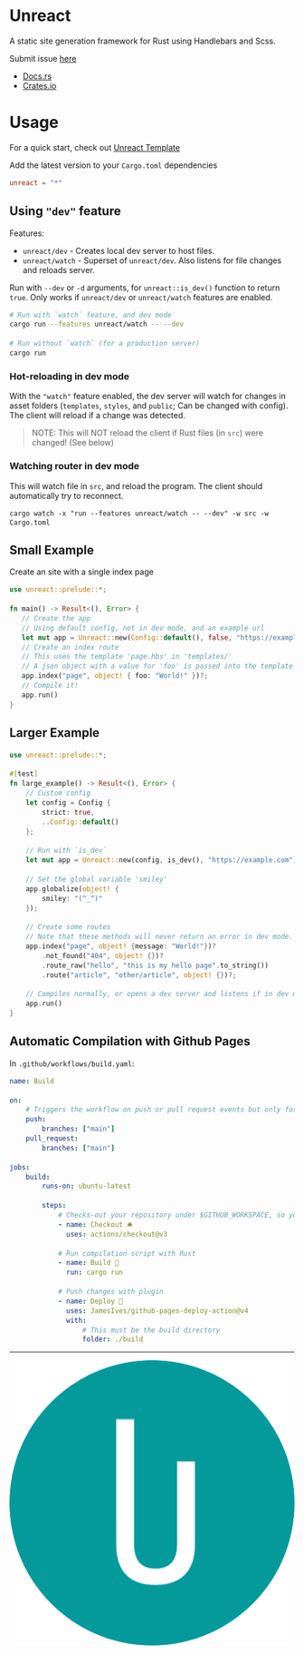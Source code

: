 # Unreact

A static site generation framework for Rust using Handlebars and Scss.

Submit issue [here](https://github.com/darccyy/unreact/issues/new)

-   [Docs.rs](https://docs.rs/unreact)
-   [Crates.io](https://crates.io/crates/unreact)

# Usage

For a quick start, check out [Unreact Template](https://github.com/darccyy/unreact-template)

Add the latest version to your `Cargo.toml` dependencies

```toml
unreact = "*"
```

## Using `"dev"` feature

Features:

- `unreact/dev` - Creates local dev server to host files.
- `unreact/watch` - Superset of `unreact/dev`. Also listens for file changes and reloads server.

Run with `--dev` or `-d` arguments, for `unreact::is_dev()` function to return `true`. Only works if `unreact/dev` or `unreact/watch` features are enabled.

```bash
# Run with `watch` feature, and dev mode
cargo run --features unreact/watch -- --dev

# Run without `watch` (for a production server)
cargo run
```

### Hot-reloading in dev mode

With the `"watch"` feature enabled, the dev server will watch for changes in asset folders (`templates`, `styles`, and `public`; Can be changed with config).
The client will reload if a change was detected.

> NOTE: This will NOT reload the client if Rust files (in `src`) were changed! (See below)

### Watching router in dev mode

This will watch file in `src`, and reload the program. The client should automatically try to reconnect.

```
cargo watch -x "run --features unreact/watch -- --dev" -w src -w Cargo.toml
```

## Small Example

Create an site with a single index page

```rust
use unreact::prelude::*;

fn main() -> Result<(), Error> {
   // Create the app
   // Using default config, not in dev mode, and an example url
   let mut app = Unreact::new(Config::default(), false, "https://example.com")?;
   // Create an index route
   // This uses the template 'page.hbs' in 'templates/'
   // A json object with a value for 'foo' is passed into the template
   app.index("page", object! { foo: "World!" })?;
   // Compile it!
   app.run()
}
```

## Larger Example

```rust
use unreact::prelude::*;

#[test]
fn large_example() -> Result<(), Error> {
    // Custom config
    let config = Config {
        strict: true,
        ..Config::default()
    };

    // Run with `is_dev`
    let mut app = Unreact::new(config, is_dev(), "https://example.com")?;

    // Set the global variable 'smiley'
    app.globalize(object! {
        smiley: "(^_^)"
    });

    // Create some routes
    // Note that these methods will never return an error in dev mode. The error will be handled on `app.run()`
    app.index("page", object! {message: "World!"})?
        .not_found("404", object! {})?
        .route_raw("hello", "this is my hello page".to_string())
        .route("article", "other/article", object! {})?;

    // Compiles normally, or opens a dev server and listens if in dev mode
    app.run()
}
```

## Automatic Compilation with Github Pages

In `.github/workflows/build.yaml`:

```yaml
name: Build

on:
    # Triggers the workflow on push or pull request events but only for the "main" branch
    push:
        branches: ["main"]
    pull_request:
        branches: ["main"]

jobs:
    build:
        runs-on: ubuntu-latest

        steps:
            # Checks-out your repository under $GITHUB_WORKSPACE, so your job can access it
            - name: Checkout 🛎️
              uses: actions/checkout@v3

            # Run compilation script with Rust
            - name: Build 🔧
              run: cargo run

            # Push changes with plugin
            - name: Deploy 🚀
              uses: JamesIves/github-pages-deploy-action@v4
              with:
                  # This must be the build directory
                  folder: ./build
```

---

![Unreact Icon](./icon.png)
